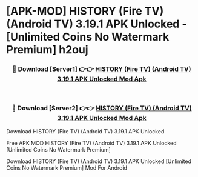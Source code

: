 # [APK-MOD] HISTORY (Fire TV) (Android TV) 3.19.1 APK Unlocked - [Unlimited Coins No Watermark Premium] h2ouj



<div align="center">
<h3>🔴 Download [Server1] 👉👉 <a href="https://momento.my/?title=HISTORY_(Fire_TV)_(Android_TV)_3.19.1_APK_Unlocked">HISTORY (Fire TV) (Android TV) 3.19.1 APK Unlocked Mod Apk</a></h3><br>

<h3>🔴 Download [Server2] 👉👉 <a href="https://momento.my/?title=HISTORY_(Fire_TV)_(Android_TV)_3.19.1_APK_Unlocked">HISTORY (Fire TV) (Android TV) 3.19.1 APK Unlocked Mod Apk</a></h3>
</div>



Download HISTORY (Fire TV) (Android TV) 3.19.1 APK Unlocked 

Free APK MOD HISTORY (Fire TV) (Android TV) 3.19.1 APK Unlocked [Unlimited Coins No Watermark Premium]

Download HISTORY (Fire TV) (Android TV) 3.19.1 APK Unlocked [Unlimited Coins No Watermark Premium] Mod For Android
